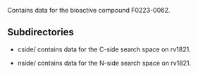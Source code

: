 Contains data for the bioactive compound F0223-0062.

## Subdirectories

- cside/ contains data for the C-side search space on rv1821.

- nside/ contains data for the N-side search space on rv1821.

